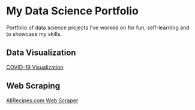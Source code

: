 # My Data Science Portfolio
Portfolio of data science projects I've worked on for fun, self-learning and to showcase my skills.

## Data Visualization
[COVID-19 Visualization](https://github.com/terrencekwon/data-science-portfolio/blob/master/covid19_visualization.ipynb)
## Web Scraping
[AllRecipes.com Web Scraper](https://github.com/terrencekwon/data-science-portfolio/blob/master/recipe_scraper.ipynb)
